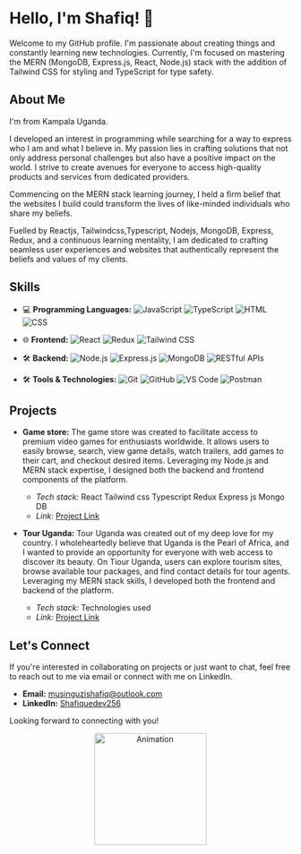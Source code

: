 # Hello, I'm Shafiq! 👋

Welcome to my GitHub profile. I'm passionate about creating things and constantly learning new technologies. Currently, I'm focused on mastering the MERN (MongoDB, Express.js, React, Node.js) stack with the addition of Tailwind CSS for styling and TypeScript for type safety.

## About Me

I'm from Kampala Uganda.

I developed an interest in programming while searching for a way to express who I am and what I believe in. My passion lies in crafting solutions that not only address personal challenges but also have a positive impact on the world. I strive to create avenues for everyone to access high-quality products and services from dedicated providers.

Commencing on the MERN stack learning journey, I held a firm belief that the websites I build could transform the lives of like-minded individuals who share my beliefs.

Fuelled by Reactjs, Tailwindcss,Typescript, Nodejs, MongoDB, Express, Redux, and a continuous learning mentality, I am dedicated to crafting seamless user experiences and websites that authentically represent the beliefs and values of my clients.
## Skills

- 💻 **Programming Languages:** 
  ![JavaScript](https://img.shields.io/badge/-JavaScript-F7DF1E?logo=javascript&logoColor=black&style=flat)
  ![TypeScript](https://img.shields.io/badge/-TypeScript-007ACC?logo=typescript&logoColor=white&style=flat)
  ![HTML](https://img.shields.io/badge/-HTML5-E34F26?logo=html5&logoColor=white&style=flat)
  ![CSS](https://img.shields.io/badge/-CSS3-1572B6?logo=css3&logoColor=white&style=flat)

- 🌐 **Frontend:** 
  ![React](https://img.shields.io/badge/-React-61DAFB?logo=react&logoColor=black&style=flat)
  ![Redux](https://img.shields.io/badge/-Redux-764ABC?logo=redux&logoColor=white&style=flat)
  ![Tailwind CSS](https://img.shields.io/badge/-Tailwind_CSS-38B2AC?logo=tailwind-css&logoColor=white&style=flat)

- 🛠️ **Backend:** 
  ![Node.js](https://img.shields.io/badge/-Node.js-339933?logo=node.js&logoColor=white&style=flat)
  ![Express.js](https://img.shields.io/badge/-Express.js-000000?logo=express&logoColor=white&style=flat)
  ![MongoDB](https://img.shields.io/badge/-MongoDB-47A248?logo=mongodb&logoColor=white&style=flat)
  ![RESTful APIs](https://img.shields.io/badge/-RESTful_APIs-000000?style=flat)

- 🛠️ **Tools & Technologies:** 
  ![Git](https://img.shields.io/badge/-Git-F05032?logo=git&logoColor=white&style=flat)
  ![GitHub](https://img.shields.io/badge/-GitHub-181717?logo=github&logoColor=white&style=flat)
  ![VS Code](https://img.shields.io/badge/-VS_Code-007ACC?logo=visual-studio-code&logoColor=white&style=flat)
  ![Postman](https://img.shields.io/badge/-Postman-FF6C37?logo=postman&logoColor=white&style=flat)

## Projects

- **Game store:** The game store was created to facilitate access to premium video games for enthusiasts worldwide. It allows users to easily browse, search, view game details, watch trailers, add games to their cart, and checkout desired items. Leveraging my Node.js and MERN stack expertise, I designed both the backend and frontend components of the platform.
  - _Tech stack:_  React
Tailwind css
Typescript
Redux
Express js
Mongo DB
  - _Link:_ [Project Link](https://games-store-sandy.vercel.app/)
  
- **Tour Uganda:** Tour Uganda was created out of my deep love for my country. I wholeheartedly believe that Uganda is the Pearl of Africa, and I wanted to provide an opportunity for everyone with web access to discover its beauty. On Tiour Uganda, users can explore tourism sites, browse available tour packages, and find contact details for tour agents. Leveraging my MERN stack skills, I developed both the frontend and backend of the platform.
  - _Tech stack:_ Technologies used
  - _Link:_ [Project Link](https://tour-ug.vercel.app/)
  
## Let's Connect

If you're interested in collaborating on projects or just want to chat, feel free to reach out to me via email or connect with me on LinkedIn.

- **Email:** [musinguzishafiq@outlook.com](mailto:musinguzishafiq@outlook.com)
- **LinkedIn:** [Shafiquedev256](https://www.linkedin.com/in/musinguzi-shafiq-ug?trk=contact-info)

Looking forward to connecting with you!

<div align="center">
  <img src="https://media.giphy.com/media/ZVik7pBtu9dNS/giphy.gif" alt="Animation" width="200"/>
</div>
